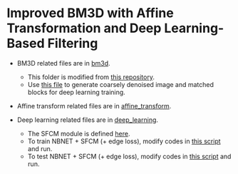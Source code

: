 # Improved BM3D with Affine Transformation and Deep Learning-Based Filtering

- BM3D related files are in [bm3d](bm3d).
  - This folder is modified from [this repository](https://github.com/Ryanshuai/BM3D_py/blob/master/test_data).
  - Use [this file](bm3d/precompute_BM_zzy.py) to generate coarsely denoised image and matched blocks for deep learning training.

- Affine transform related files are in [affine_transform](affine_transform).

- Deep learning related files are in [deep_learning](deep_learning).
  - The SFCM module is defined [here](deep_learning/nbnet++/nbnet_final.py).
  - To train NBNET + SFCM (+ edge loss), modify codes in [this script](deep_learning/nbnet++/main.sh) and run.
  - To test NBNET + SFCM (+ edge loss), modify codes in [this script](deep_learning/nbnet++/test.sh) and run.
